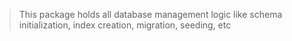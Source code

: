 > This package holds all database management logic like schema initialization, 
> index creation, migration, seeding, etc